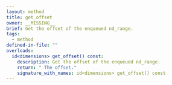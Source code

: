 ```yaml
---
layout: method
title: get_offset
owner: __MISSING__
brief: Get the offset of the enqueued nd_range.
tags:
  - method
defined-in-file: ""
overloads:
  id<dimensions> get_offset() const:
    description: Get the offset of the enqueued nd_range.
    return: " The offset."
    signature_with_names: id<dimensions> get_offset() const
---
```

